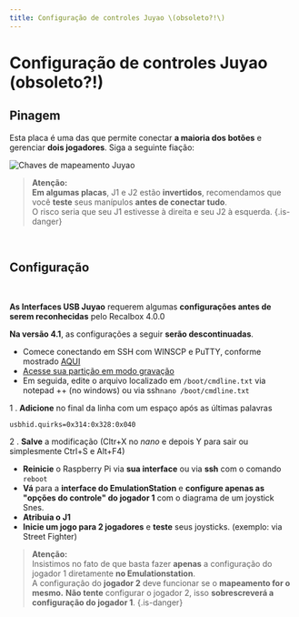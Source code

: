 ```yaml
---
title: Configuração de controles Juyao \(obsoleto?!\)
---
```


# Configuração de controles Juyao \(obsoleto?!\)

## Pinagem​ <a id="pinagem"></a>

Esta placa é uma das que permite conectar **a maioria dos botões** e gerenciar **dois jogadores**. Siga a seguinte fiação:

![Chaves de mapeamento Juyao](http://image.dhgate.com/0x0/f2/albu/g2/M00/F2/A5/rBVaGlZhCQWAUlMrAAD1xDQpwYk580.jpg)


>**Atenção:  
>Em algumas placas**, J1 e J2 estão **invertidos**, recomendamos que você **teste** seus manípulos **antes de conectar tudo**.  
>O risco seria que seu J1 estivesse à direita e seu J2 à esquerda.
{.is-danger}

​

## Configuração​ <a id="configuracao"></a>

​

**As Interfaces USB Juyao** requerem algumas **configurações antes de serem reconhecidas** pelo Recalbox 4.0.0

**Na versão 4.1**, as configurações a seguir **serão descontinuadas**.

* Comece conectando em SSH com WINSCP e PuTTY, conforme mostrado [AQUI](https://recalbox.gitbook.io/tutorials/v/portugues/sistema/acesso/acesso-a-rede-via-winscp)​
* [Acesse sua partição em modo gravação](https://recalbox.gitbook.io/tutorials/v/portugues/sistema/acesso/acesse-uma-particao-em-modo-gravacao)
* Em seguida, edite o arquivo localizado em `/boot/cmdline.txt` via notepad ++ \(no windows\) ou via ssh`nano /boot/cmdline.txt`

1 . **Adicione** no final da linha com um espaço após as últimas palavras

`usbhid.quirks=0x314:0x328:0x040`

2 . **Salve** a modificação \(Cltr+X no _nano_ e depois Y para sair ou simplesmente Ctrl+S e Alt+F4\)

* **Reinicie** o Raspberry Pi via **sua interface** ou via **ssh** com o comando `reboot`
* **Vá** para a **interface do EmulationStation** e **configure apenas as "opções do controle" do jogador 1** com o diagrama de um joystick Snes.
* **Atribuia o J1**
* **Inicie um jogo para 2 jogadores** e **teste** seus joysticks. \(exemplo: via Street Fighter\)


>**Atenção:**  
>Insistimos no fato de que basta fazer **apenas** a configuração do jogador 1 diretamente **no Emulationstation**.  
>A configuração do **jogador 2** deve funcionar se o **mapeamento for o mesmo.** **Não tente** configurar o jogador 2, isso **sobrescreverá a configuração do jogador 1**.
{.is-danger}

​

